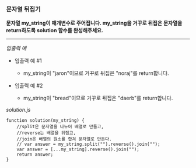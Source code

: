 ### 문자열 뒤집기

**문자열 my_string이 매개변수로 주어집니다. my_string을 거꾸로 뒤집은 문자열을 return하도록 solution 함수를 완성해주세요.**

---

_입출력 예_

- 입출력 예 #1

  - my_string이 "jaron"이므로 거꾸로 뒤집은 "noraj"를 return합니다.

- 입출력 예 #2

  - my_string이 "bread"이므로 거꾸로 뒤집은 "daerb"를 return합니다.

_solution.js_

```
function solution(my_string) {
    //split은 문자열을 나누어 배열로 만들고,
    //reverse는 배열을 뒤집고,
    //join은 배열의 원소를 합쳐 문자열로 만든다.
    // var answer = my_string.split("").reverse().join("");
    var answer = [...my_string].reverse().join("");
    return answer;
}
```
